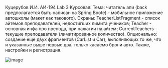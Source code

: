 Куцерубов И.И. АИ-194
Lab 3 
Курсовая: 
Тема: читатель апи (back предполагается быть написан на Spring Boote) - мобильное приложение автошколы (макет как такового). 
Экраны: TeacherListFragment - список айтемов преподавателей, недостигших лимита учеников; 
Teacher - основная инфа про препода, при нажатии на айтем; CurrentTeachers - текущие преподаватели (лимитированное количество). 
Опционально: создание ещё двух фрагментов (CarList и Car), выполняющих то же, что и указанные выше первые два, только касаемо брони авто. 
Также, настройки и регистрация.

![image](https://user-images.githubusercontent.com/69039792/166123703-d442d850-ee31-4e66-a8eb-fd955f025cdc.png)
